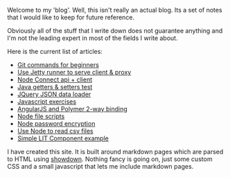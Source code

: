 Welcome to my 'blog'. Well, this isn't really an actual blog. Its a set of notes that
I would like to keep for future reference.

Obviously all of the stuff that I write down does not guarantee anything and I'm not the
leading expert in most of the fields I write about.

Here is the current list of articles:
- [Git commands for beginners](?page=git-commands)
- [Use Jetty runner to serve client & proxy](?page=jetty-client-proxy)
- [Node Connect api + client](?page=node-client-api)
- [Java getters & setters test](?page=getters-setters-test)
- [JQuery JSON data loader](?page=json-data-loader)
- [Javascript exercises](?page=javascript-exercises)
- [AngularJS and Polymer 2-way binding](?page=angular-polymer-2-way-binding)
- [Node file scripts](?page=node-file-scripts)
- [Node password encryption](?page=node-password-encryption)
- [Use Node to read csv files](?page=node-reading-csv-files)
- [Simple LIT Component example](?page=simple-lit-component)

I have created this site. It is built around markdown pages which are parsed to HTML
using [showdown](https://github.com/showdownjs/showdown). Nothing fancy is going on,
just some custom CSS and a small javascript that lets me include markdown pages.